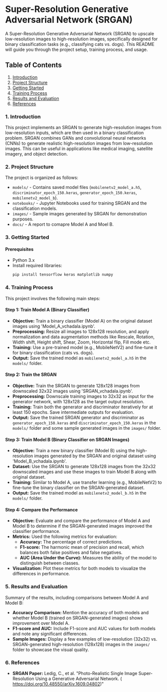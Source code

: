 # Super-Resolution Generative Adversarial Network (SRGAN)

A Super-Resolution Generative Adversarial Network (SRGAN) to upscale low-resolution images to high-resolution images, specifically designed for binary classification tasks (e.g., classifying cats vs. dogs). This README will guide you through the project setup, training process, and usage.

## Table of Contents
1. [Introduction](#1-introduction)
2. [Project Structure](#2-project-structure)
3. [Getting Started](#3-getting-started)
4. [Training Process](#4-training-process)
5. [Results and Evaluation](#5-results-and-evaluation)
6. [References](#6-references)

### 1. Introduction

This project implements an SRGAN to generate high-resolution images from low-resolution inputs, which are then used in a binary classification problem. SRGAN combines GANs and convolutional neural networks (CNNs) to generate realistic high-resolution images from low-resolution images. This can be useful in applications like medical imaging, satellite imagery, and object detection.

### 2. Project Structure

The project is organized as follows:

- `models/` - Contains saved model files (`mobilenetv2_model_a.h5`, `discriminator_epoch_150.keras`, `generator_epoch_150.keras`, `mobilenetv2_model_b`).
- `notebooks/` - Jupyter Notebooks used for training SRGAN and the classification models.
- `images/` - Sample images generated by SRGAN for demonstration purposes.
- `docs/` - A report to comapre Model A and Moel B. 

### 3. Getting Started

#### Prerequisites
- Python 3.x
- Install required libraries:
  ```bash
  pip install tensorflow keras matplotlib numpy

### 4. Training Process

This project involves the following main steps:

#### Step 1: Train Model A (Binary Classifier)
- **Objective:** Train a binary classifier (Model A) on the original dataset images using 'Model_A_vchadala.ipynb'.
- **Preprocessing:** Resize all images to 128x128 resolution, and apply normalization and data augmentation methods like Rescale, Rotation, Width shift, Height shift, Shear, Zoom, Horizontal flip, Fill mode etc.
- **Training:** Use a pre-trained model (e.g., MobileNetV2) and fine-tune it for binary classification (cats vs. dogs).
- **Output:** Save the trained model as `mobilenetv2_model_a.h5` in the `models/` folder.

#### Step 2: Train the SRGAN
- **Objective:** Train the SRGAN to generate 128x128 images from downscaled 32x32 images using 'SRGAN_vchadala.ipynb'.
- **Preprocessing:** Downscale training images to 32x32 as input for the generator network, with 128x128 as the target output resolution.
- **Training:** Train both the generator and discriminator iteratively for at least 150 epochs. Save intermediate outputs for evaluation.
- **Output:** Save the trained SRGAN generator and discriminator as `generator_epoch_150.keras` and `discriminator_epoch_150.keras` in the `models/` folder and some sample generated images in the `images/` folder.

#### Step 3: Train Model B (Binary Classifier on SRGAN Images)
- **Objective:** Train a new binary classifier (Model B) using the high-resolution images generated by the SRGAN and original dataset using 'Model_B_vchadala.ipynb'.
- **Dataset:** Use the SRGAN to generate 128x128 images from the 32x32 downscaled images and use these images to train Model B along with original dataset.
- **Training:** Similar to Model A, use transfer learning (e.g., MobileNetV2) to fine-tune the binary classifier on the SRGAN-generated dataset.
- **Output:** Save the trained model as `mobilenetv2_model_b.h5` in the `models/` folder.

#### Step 4: Compare the Performance
- **Objective:** Evaluate and compare the performance of Model A and Model B to determine if the SRGAN-generated images improved the classifier performance.
- **Metrics:** Used the following metrics for evaluation:
  - **Accuracy:** The percentage of correct predictions.
  - **F1-score:** The harmonic mean of precision and recall, which balances both false positives and false negatives.
  - **AUC (Area Under the Curve):** Measures the ability of the model to distinguish between classes.
- **Visualization:** Plot these metrics for both models to visualize the differences in performance.

### 5. Results and Evaluation

Summary of the results, including comparisons between Model A and Model B:

- **Accuracy Comparison:** Mention the accuracy of both models and whether Model B (trained on SRGAN-generated images) shows improvement over Model A.
- **F1-score and AUC:** Include F1-score and AUC values for both models and note any significant differences.
- **Sample Images:** Display a few examples of low-resolution (32x32) vs. SRGAN-generated high-resolution (128x128) images in the `images/` folder to showcase the visual quality.

### 6. References

- **SRGAN Paper:** Ledig, C., et al. "Photo-Realistic Single Image Super-Resolution Using a Generative Adversarial Network. (
https://doi.org/10.48550/arXiv.1609.04802)"

